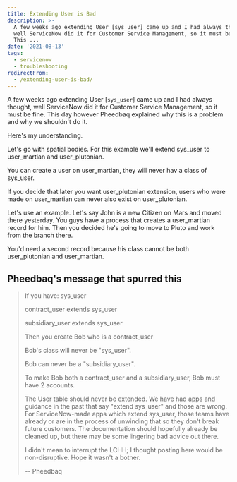 ```yaml
---
title: Extending User is Bad
description: >-
  A few weeks ago extending User [sys_user] came up and I had always thought,
  well ServiceNow did it for Customer Service Management, so it must be fine.
  This ...
date: '2021-08-13'
tags:
  - servicenow
  - troubleshooting
redirectFrom:
  - /extending-user-is-bad/
---
```


A few weeks ago extending User [`sys_user`] came up and I had always thought, well ServiceNow did it for Customer Service Management, so it must be fine. This day however Pheedbaq explained why this is a problem and why we shouldn't do it.

Here's my understanding.

Let's go with spatial bodies. For this example we'll extend sys_user to user_martian and user_plutonian.

You can create a user on user_martian, they will never hav a class of sys_user.

If you decide that later you want user_plutonian extension, users who were made on user_martian can never also exist on user_plutonian.

Let's use an example. Let's say John is a new Citizen on Mars and moved there yesterday. You guys have a process that creates a user_martian record for him. Then you decided he's going to move to Pluto and work from the branch there.

You'd need a second record because his class cannot be both user_plutonian and user_martian.

## Pheedbaq's message that spurred this

> If you have: sys_user
>
> contract_user extends sys_user
>
> subsidiary_user extends sys_user
>
> Then you create Bob who is a contract_user
>
> Bob's class will never be "sys_user".
>
> Bob can never be a "subsidiary_user".
>
> To make Bob both a contract_user and a subsidiary_user, Bob must have 2 accounts.
>
> The User table should never be extended. We have had apps and guidance in the past that say "extend sys_user" and those are wrong. For ServiceNow-made apps which extend sys_user, those teams have already or are in the process of unwinding that so they don't break future customers. The documentation should hopefully already be cleaned up, but there may be some lingering bad advice out there.
>
> I didn't mean to interrupt the LCHH; I thought posting here would be non-disruptive. Hope it wasn't a bother.
>
> \-- Pheedbaq